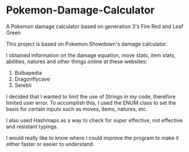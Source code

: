 # Pokemon-Damage-Calculator
A Pokemon damage calculator based on generation 3's Fire Red and Leaf Green

This project is based on Pokemon Showdown's damage calculator.

I obtained information on the damage equation, move stats, item stats, abilities, natures and other things online at these websites:
1. Bulbapedia
2. Dragonflycave
3. Serebii

I decided that I wanted to limit the use of Strings in my code, therefore limited user error. To accomplish this, I used the ENUM class
to set the basis for certain inputs such as moves, items, natures, etc. 

I also used Hashmaps as a way to check for super effective, not effective and resistant typings.

I would really like to know where I could improve the program to make it either faster or easier to understand.
